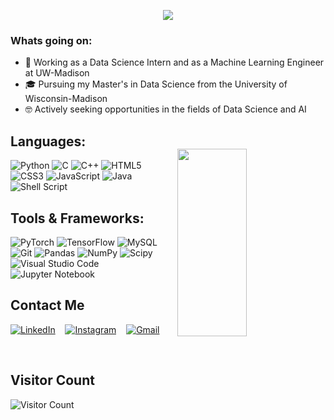 <a href="http://ww3.shashwatnegi.com">
<p align="center">
  <img src="https://readme-typing-svg.herokuapp.com?color=0d8eceF&size=30&center=true&vCenter=true&width=550&height=70&lines=Hi,+I'm+Shashwat+Negi+👋;MS+Data+Science+@UW-Madison+🎓;Data Scientist+;AI/ML+Engineer+;Graduate Project Assistant for iSchool@UW-Madison">
</p>
</a>

### Whats going on:
- 📖 Working as a Data Science Intern and as a Machine Learning Engineer at UW-Madison
- 🎓 Pursuing my Master's in Data Science from the University of Wisconsin-Madison
- 🤓 Actively seeking opportunities in the fields of Data Science and AI 

<img align="right" src="https://github-readme-stats.vercel.app/api/top-langs/?username=NevinSelby&layout=compact&hide_border=true&&theme=github_dark" width="47%" height="300px" style="margin-top:40px"/>

## Languages:    
<p align="left">                                                                               
<img alt="Python" src="https://img.shields.io/badge/python-%2314354C.svg?style=for-the-badge&logo=python&logoColor=white"/>
<img alt="C" src="https://img.shields.io/badge/c-%2300599C.svg?style=for-the-badge&logo=c&logoColor=white"/>
<img alt="C++" src="https://img.shields.io/badge/c++-%2300599C.svg?style=for-the-badge&logo=c%2B%2B&logoColor=white"/>
<img alt="HTML5" src="https://img.shields.io/badge/html5-%23E34F26.svg?style=for-the-badge&logo=html5&logoColor=white"/>
<img alt="CSS3" src="https://img.shields.io/badge/css3-%231572B6.svg?style=for-the-badge&logo=css3&logoColor=white"/>
<img alt="JavaScript" src="https://img.shields.io/badge/javascript-%23323330.svg?style=for-the-badge&logo=javascript&logoColor=%23F7DF1E"/>
<img alt="Java" src="https://img.shields.io/badge/java-%23ED8B00.svg?style=for-the-badge&logo=java&logoColor=white"/>
<img alt="Shell Script" src="https://img.shields.io/badge/shell_script-%23121011.svg?style=for-the-badge&logo=gnu-bash&logoColor=white"/>
</p>

## Tools & Frameworks:
<p align="left">
<img alt="PyTorch" src="https://img.shields.io/badge/PyTorch-%23FF6F00.svg?style=for-the-badge&logo=PyTorch&logoColor=white"/>
<img alt="TensorFlow" src="https://img.shields.io/badge/TensorFlow-%23FF6F00.svg?style=for-the-badge&logo=TensorFlow&logoColor=white"/>
<img alt="MySQL" src="https://img.shields.io/badge/mysql-%2314354C.svg?style=for-the-badge&logo=mysql&logoColor=white"/>
<img alt="Git" src="https://img.shields.io/badge/git-%23121011.svg?style=for-the-badge&logo=git&logoColor=white"/>
<img alt="Pandas" src="https://img.shields.io/badge/pandas-%23150458.svg?style=for-the-badge&logo=pandas&logoColor=white"/>
<img alt="NumPy" src="https://img.shields.io/badge/numpy-%23013243.svg?style=for-the-badge&logo=numpy&logoColor=white"/>
<img alt="Scipy" src="https://img.shields.io/badge/SciPy-%230C55A5.svg?style=for-the-badge&logo=scipy&logoColor=%white"/>
<img alt="Visual Studio Code" src="https://img.shields.io/badge/-Visual%20Studio%20Code-05122A?style=for-the-badge&logo=visual-studio-code&logoColor=white"/>
<img alt="Jupyter Notebook" src="https://img.shields.io/badge/-Jupyter%20Notebook-%231572B6?style=for-the-badge&logo=jupyter&logoColor=yellow"/>
</p>


## Contact Me

[<img alt="LinkedIn" src="https://img.shields.io/badge/linkedin-%230077B5.svg?style=for-the-badge&logo=linkedin&logoColor=white"/>][linkedin]&nbsp;&nbsp;&nbsp;
[<img alt="Instagram" src="https://img.shields.io/badge/Website-D14836?style=for-the-badge&logoColor=white"/>][website]&nbsp;&nbsp;&nbsp;
[<img alt="Gmail" src="https://img.shields.io/badge/Gmail-000?style=for-the-badge&logo=gmail&logoColor=white"/>][gmail]&nbsp;&nbsp;&nbsp;

<br/>

[linkedin]:https://www.linkedin.com/in/shashwat-negi3/
[gmail]:mailto:nevinselby2001@gmail.com?subject=&body=
[website]:http://ww3.shashwatnegi.com

## Visitor Count
![Visitor Count](https://profile-counter.glitch.me/{NevinSelby}/count.svg)
